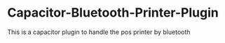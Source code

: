 # Capacitor-Bluetooth-Printer-Plugin

This is a capacitor plugin to handle the pos printer by bluetooth
